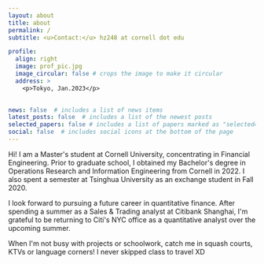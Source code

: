 ```yaml
---
layout: about
title: about
permalink: /
subtitle: <u>Contact:</u> hz248 at cornell dot edu 

profile:
  align: right
  image: prof_pic.jpg
  image_circular: false # crops the image to make it circular
  address: >
    <p>Tokyo, Jan.2023</p>
    

news: false  # includes a list of news items
latest_posts: false  # includes a list of the newest posts
selected_papers: false # includes a list of papers marked as "selected={true}"
social: false  # includes social icons at the bottom of the page
---
```


Hi! I am a Master's student at Cornell University, concentrating in Financial Engineering. Prior to graduate school, I obtained my Bachelor's degree in Operations Research and Information Engineering from Cornell in 2022. I also spent a semester at Tsinghua University as an exchange student in Fall 2020. 

I look forward to pursuing a future career in quantitative finance. After spending a summer as a Sales & Trading analyst at Citibank Shanghai, I'm grateful to be returning to Citi's NYC office as a quantitative analyst over the upcoming summer. 

When I'm not busy with projects or schoolwork, catch me in squash courts, KTVs or language corners! I never skipped class to travel XD

